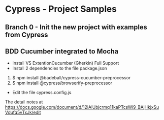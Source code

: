# Cypress - Project Samples

## Branch 0 -  Init the new project with examples from Cypress

## BDD Cucumber integrated to Mocha
- Install VS ExtentionCucumber (Gherkin) Full Support
- Install 2 dependencies to the file package.json
 1. $ npm install @badeball/cypress-cucumber-preprocessor
 2. $ npm install @cypress/browserify-preprocessor
- Edit the file cypress.config.js

The detail notes at https://docs.google.com/document/d/12lAiUbjcrmq11kaPTcsWi9_BAjHkjxSuVdufq5vTxJk/edit